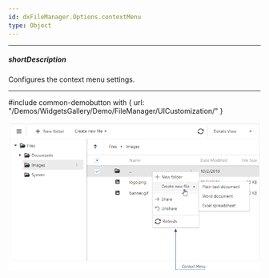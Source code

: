 ```yaml
---
id: dxFileManager.Options.contextMenu
type: Object
---
```

---
##### shortDescription
Configures the context menu settings.

---

#include common-demobutton with {
    url: "/Demos/WidgetsGallery/Demo/FileManager/UICustomization/"
}

![DevExtreme File Manager - Context Menu](/images/FileManager/context-menu.png)